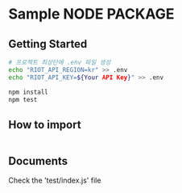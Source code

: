 # Sample NODE PACKAGE

## Getting Started

```bash
# 프로젝트 최상단에 .env 파일 생성
echo "RIOT_API_REGION=kr" >> .env
echo "RIOT_API_KEY=${Your API Key}" >> .env

npm install
npm test
```

## How to import

```bash
```

## Documents

Check the 'test/index.js' file
